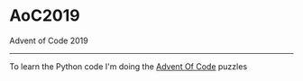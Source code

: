 # AoC2019
Advent of Code 2019

---------------------

To learn the Python code I'm doing the [Advent Of Code](http://adventofcode.com/) puzzles
